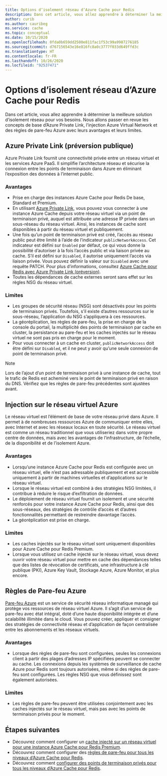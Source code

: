 ```yaml
---
title: Options d’isolement réseau d’Azure Cache pour Redis
description: Dans cet article, vous allez apprendre à déterminer la meilleure solution d’isolement réseau pour vos besoins. Nous allons passer en revue les concepts de base d’Azure Private Link, l’injection Azure Virtual Network et des règles de pare-feu Azure avec leurs avantages et leurs limites.
author: curib
ms.author: cauribeg
ms.service: cache
ms.topic: conceptual
ms.date: 10/15/2020
ms.openlocfilehash: 0fda0b659dd2500e811fac1f53c99a9987276185
ms.sourcegitcommit: d767156543e16e816fc8a0c3777f033d649ffd3c
ms.translationtype: HT
ms.contentlocale: fr-FR
ms.lasthandoff: 10/26/2020
ms.locfileid: "92537471"
---
```

# <a name="azure-cache-for-redis-network-isolation-options"></a>Options d’isolement réseau d’Azure Cache pour Redis 
Dans cet article, vous allez apprendre à déterminer la meilleure solution d’isolement réseau pour vos besoins. Nous allons passer en revue les concepts de base d’Azure Private Link, l’injection Azure Virtual Network et des règles de pare-feu Azure avec leurs avantages et leurs limites.  

## <a name="azure-private-link-public-preview"></a>Azure Private Link (préversion publique) 
Azure Private Link fournit une connectivité privée entre un réseau virtuel et les services Azure PaaS. Il simplifie l’architecture réseau et sécurise la connexion entre les points de terminaison dans Azure en éliminant l’exposition des données à l’internet public. 

### <a name="advantages"></a>Avantages
* Prise en charge des instances Azure Cache pour Redis De base, Standard et Premium. 
* En utilisant [Azure Private Link](../private-link/private-link-overview.md), vous pouvez vous connecter à une instance Azure Cache depuis votre réseau virtuel via un point de terminaison privé, auquel est attribuée une adresse IP privée dans un sous-réseau du réseau virtuel. Ainsi, les instances de cache sont disponibles à partir du réseau virtuel et publiquement.  
* Une fois qu’un point de terminaison privé est créé, l’accès au réseau public peut être limité à l’aide de l’indicateur `publicNetworkAccess`. Cet indicateur est défini sur `Enabled` par défaut, ce qui vous donne la possibilité d’autoriser à la fois l’accès public et via liaison privée au cache. S’il est défini sur `Disabled`, il autorise uniquement l’accès via liaison privée. Vous pouvez définir la valeur sur `Disabled` avec une requête PATCH. Pour plus d’informations, consultez [Azure Cache pour Redis avec Azure Private Link (préversion)](cache-private-link.md). 
* Toutes les dépendances de cache externes seront sans effet sur les règles NSG du réseau virtuel.

### <a name="limitations"></a>Limites 
* Les groupes de sécurité réseau (NSG) sont désactivés pour les points de terminaison privés. Toutefois, s’il existe d’autres ressources sur le sous-réseau, l’application du NSG s’appliquera à ces ressources.
* La géoréplication, les règles de pare-feu, la prise en charge de la console du portail, la multiplicité des points de terminaison par cache en cluster, la persistance au pare-feu et les caches injectés sur le réseau virtuel ne sont pas pris en charge pour le moment. 
* Pour vous connecter à un cache en cluster, `publicNetworkAccess` doit être défini sur `Disabled`, et il ne peut y avoir qu’une seule connexion de point de terminaison privé.

> [!NOTE]
> Lors de l’ajout d’un point de terminaison privé à une instance de cache, tout le trafic de Redis est acheminé vers le point de terminaison privé en raison du DNS.
> Vérifiez que les règles de pare-feu précédentes sont ajustées avant.  
>
>

## <a name="azure-virtual-network-injection"></a>Injection sur le réseau virtuel Azure 
Le réseau virtuel est l’élément de base de votre réseau privé dans Azure. Il permet à de nombreuses ressources Azure de communiquer entre elles, avec Internet et avec les réseaux locaux en toute sécurité. Le réseau virtuel est comme un réseau traditionnel que vous utiliseriez dans votre propre centre de données, mais avec les avantages de l’infrastructure, de l’échelle, de la disponibilité et de l’isolement Azure. 

### <a name="advantages"></a>Avantages
* Lorsqu’une instance Azure Cache pour Redis est configurée avec un réseau virtuel, elle n’est pas adressable publiquement et est accessible uniquement à partir de machines virtuelles et d’applications sur le réseau virtuel.  
* Lorsque le réseau virtuel est combiné à des stratégies NSG limitées, il contribue à réduire le risque d’exfiltration de données. 
* Le déploiement de réseau virtuel fournit un isolement et une sécurité renforcés pour votre instance Azure Cache pour Redis, ainsi que des sous-réseaux, des stratégies de contrôle d’accès et d’autres fonctionnalités permettant de restreindre davantage l’accès. 
* La géoréplication est prise en charge. 

### <a name="limitations"></a>Limites
* Les caches injectés sur le réseau virtuel sont uniquement disponibles pour Azure Cache pour Redis Premium. 
* Lorsque vous utilisez un cache injecté sur le réseau virtuel, vous devez ouvrir votre réseau virtuel pour mettre en cache des dépendances telles que des listes de révocation de certificats, une infrastructure à clé publique (PKI), Azure Key Vault, Stockage Azure, Azure Monitor, et plus encore.  


## <a name="azure-firewall-rules"></a>Règles de Pare-feu Azure
[Pare-feu Azure](../firewall/overview.md) est un service de sécurité réseau informatique managé qui protège vos ressources de réseau virtuel Azure. Il s’agit d’un service de pare-feu avec état intégral, doté d’une haute disponibilité intégrée et d’une scalabilité illimitée dans le cloud. Vous pouvez créer, appliquer et consigner des stratégies de connectivité réseau et d’application de façon centralisée entre les abonnements et les réseaux virtuels.  

### <a name="advantages"></a>Avantages
* Lorsque des règles de pare-feu sont configurées, seules les connexions client à partir des plages d’adresses IP spécifiées peuvent se connecter au cache. Les connexions depuis les systèmes de surveillance de cache Azure pour Redis sont toujours autorisées, même si des règles de pare-feu sont configurées. Les règles NSG que vous définissez sont également autorisées.  

### <a name="limitations"></a>Limites
* Les règles de pare-feu peuvent être utilisées conjointement avec les caches injectés sur le réseau virtuel, mais pas avec les points de terminaison privés pour le moment. 


## <a name="next-steps"></a>Étapes suivantes
* Découvrez comment configurer un [cache injecté sur un réseau virtuel pour une instance Azure Cache pour Redis Premium](cache-how-to-premium-vnet.md).  
* Découvrez comment configurer des [règles de pare-feu pour tous les niveaux d’Azure Cache pour Redis](cache-configure.md#firewall). 
* Découvrez comment [configurer des points de terminaison privés pour tous les niveaux d’Azure Cache pour Redis](cache-private-link.md).